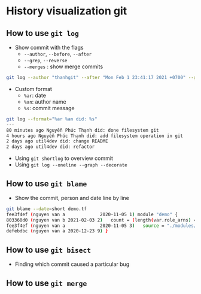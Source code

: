 # History visualization git

## How to use `git log`
- Show commit with the flags
    - `--author`, `--before`, `--after`
    - `--grep`, `--reverse`
    - `--merges` : show merge commits
```bash
git log --author "thanhgit" --after "Mon Feb 1 23:41:17 2021 +0700" --grep "refactor"
```
- Custom format
    - `%ar`: date
    - `%an`: author name
    - `%s`: commit message
```bash
git log --format="%ar %an did: %s"
---
80 minutes ago Nguyễn Phúc Thạnh did: done filesystem git
4 hours ago Nguyễn Phúc Thạnh did: add filesystem operation in git
2 days ago util4dev did: change README
2 days ago util4dev did: refactor
```
- Using `git shortlog` to overview commit
- Using `git log --oneline --graph --decorate`

## How to use `git blame`
- Show the commit, person and date line by line
```bash
git blame --date=short demo.tf
fee3f4ef (nguyen van a             2020-11-05 1) module "demo" {
803360d0 (nguyen van b 2021-02-03 2)   count = (length(var.role_arns) == 0) ? 1 : 0
fee3f4ef (nguyen van a             2020-11-05 3)   source = "./modules/demo"
defebdbc (nguyen van a 2020-12-23 9) }
```

## How to use `git bisect`
- Finding which commit caused a particular bug

## How to use `git merge`